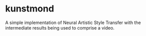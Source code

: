 # kunstmond
A simple implementation of Neural Artistic Style Transfer with the intermediate results being used to comprise a video.
